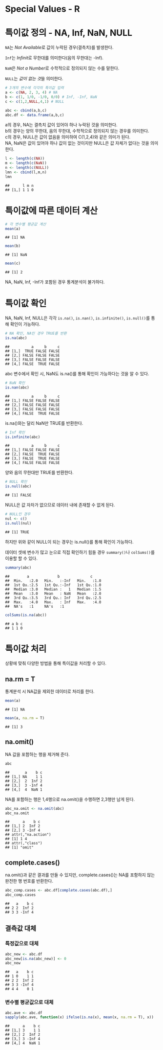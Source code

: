 Special Values - R
================

# 특이값 정의 - NA, Inf, NaN, NULL

`NA`는 *Not Available*로 값이 누락된 경우(결측치)를 발생한다.

`Inf`는 *Infinit*로 무한대를 의미한다(음의 무한대는 -Inf).

`NaN`은 *Not a Number*로 수학적으로 정의되지 않는 수를 말한다.

`NULL`는 *값이 없는 것*을 의미한다.

``` r
# 3개의 변수에 각각의 특이값 입력
a <- c(NA, 2, 3, 4) # NA
b <- c(1, 1/0, -1/0, 0/0) # Inf, -Inf, NaN
c <- c(1,2,NULL,4,1) # NULL
```

``` r
abc <- cbind(a,b,c)
abc.df <- data.frame(a,b,c)
```

a의 경우, NA는 결측치 값이 있어야 하나 누락된 것을 의미한다.  
b의 경우는 양의 무한대, 음의 무한대, 수학적으로 정의되지 않는 경우를 의미한다.  
c의 경우, NULL은 값이 없음을 의미하여 C(1,2,4)와 같은 의미가 된다.  
NA, NaN은 값이 있어야 하나 값이 없는 것이지만 NULL은 값 자체가 없다는 것을 의미한다.

``` r
l <- length(c(NA))
m <- length(c(NaN))
n <- length(c(NULL))
lmn <- cbind(l,m,n)
lmn
```

    ##      l m n
    ## [1,] 1 1 0

# 특이값에 따른 데이터 계산

``` r
# 각 변수별 평균값 계산
mean(a)
```

    ## [1] NA

``` r
mean(b)
```

    ## [1] NaN

``` r
mean(c)
```

    ## [1] 2

NA, NaN, Inf, -Inf가 포함된 경우 통계분석이 불가하다.

# 특이값 확인

NA, NaN, Inf, NULL은 각각 `is.na()`, `is.nan()`, `is.infinite()`,
`is.null()`를 통해 확인이 가능하다.

``` r
# NA 확인, NA인 경우 TRUE를 반환
is.na(abc)
```

    ##          a     b     c
    ## [1,]  TRUE FALSE FALSE
    ## [2,] FALSE FALSE FALSE
    ## [3,] FALSE FALSE FALSE
    ## [4,] FALSE  TRUE FALSE

abc 변수에서 확인 시, NaN도 is.na()를 통해 확인이 가능하다는 것을 알 수 있다.

``` r
# NaN 확인
is.nan(abc)
```

    ##          a     b     c
    ## [1,] FALSE FALSE FALSE
    ## [2,] FALSE FALSE FALSE
    ## [3,] FALSE FALSE FALSE
    ## [4,] FALSE  TRUE FALSE

is.na()와는 달리 NaN만 TRUE를 반환한다.

``` r
# Inf 확인
is.infinite(abc)
```

    ##          a     b     c
    ## [1,] FALSE FALSE FALSE
    ## [2,] FALSE  TRUE FALSE
    ## [3,] FALSE  TRUE FALSE
    ## [4,] FALSE FALSE FALSE

양와 음의 무한대만 TRUE를 반환한다.

``` r
# NULL 확인
is.null(abc)
```

    ## [1] FALSE

NULL은 값 자차가 없으므로 데이터 내에 존재할 수 없게 된다.

``` r
# NULL인 경우
nul <- c()
is.null(nul)
```

    ## [1] TRUE

하지만 위와 같이 NULL이 되는 경우는 is.null()를 통해 확인이 가능하다.

데이터 셋에 변수가 많고 눈으로 직접 확인하기 힘들 경우 `summary()`나 `colSums()`를 이용할 할 수 있다.

``` r
summary(abc)
```

    ##        a             b              c      
    ##  Min.   :2.0   Min.   :-Inf   Min.   :1.0  
    ##  1st Qu.:2.5   1st Qu.:-Inf   1st Qu.:1.0  
    ##  Median :3.0   Median :   1   Median :1.5  
    ##  Mean   :3.0   Mean   : NaN   Mean   :2.0  
    ##  3rd Qu.:3.5   3rd Qu.: Inf   3rd Qu.:2.5  
    ##  Max.   :4.0   Max.   : Inf   Max.   :4.0  
    ##  NA's   :1     NA's   :1

``` r
colSums(is.na(abc))
```

    ## a b c 
    ## 1 1 0

# 특이값 처리

상황에 맞춰 다양한 방법을 통해 특이값을 처리할 수 있다.

## na.rm = T

통계분석 시 NA값을 제외한 데이터로 처리를 한다.

``` r
mean(a)
```

    ## [1] NA

``` r
mean(a, na.rm = T)
```

    ## [1] 3

## na.omit()

NA 값을 포함하는 행을 제거해 준다.

``` r
abc
```

    ##       a    b c
    ## [1,] NA    1 1
    ## [2,]  2  Inf 2
    ## [3,]  3 -Inf 4
    ## [4,]  4  NaN 1

NA를 포함하는 행은 1,4행으로 na.omit()을 수행하면 2,3행만 남게 된다.

``` r
abc_na.omit <- na.omit(abc)
abc_na.omit
```

    ##      a    b c
    ## [1,] 2  Inf 2
    ## [2,] 3 -Inf 4
    ## attr(,"na.action")
    ## [1] 1 4
    ## attr(,"class")
    ## [1] "omit"

## complete.cases()

na.omit()과 같은 결과를 만들 수 있지만, complete.cases()는 NA를 포함하지 않는 완전한 행 번호를
반환한다.

``` r
abc_comp.cases <- abc.df[complete.cases(abc.df),]
abc_comp.cases
```

    ##   a    b c
    ## 2 2  Inf 2
    ## 3 3 -Inf 4

## 결측값 대체

### 특정값으로 대체

``` r
abc_new <- abc.df
abc_new[is.na(abc_new)] <- 0
abc_new
```

    ##   a    b c
    ## 1 0    1 1
    ## 2 2  Inf 2
    ## 3 3 -Inf 4
    ## 4 4    0 1

### 변수별 평균값으로 대체

``` r
abc.ave <- abc.df
sapply(abc.ave, function(x) ifelse(is.na(x), mean(x, na.rm = T), x))
```

    ##      a    b c
    ## [1,] 3    1 1
    ## [2,] 2  Inf 2
    ## [3,] 3 -Inf 4
    ## [4,] 4  NaN 1
